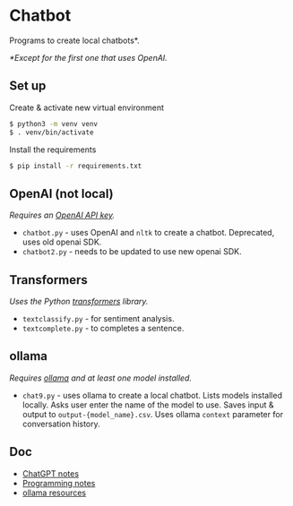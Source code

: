 # Chatbot

Programs to create local chatbots\*.

*\*Except for the first one that uses OpenAI.*

## Set up
Create & activate new virtual environment

   ```bash
   $ python3 -m venv venv
   $ . venv/bin/activate
   ```

Install the requirements

   ```bash
   $ pip install -r requirements.txt
   ```

## OpenAI (not local)
*Requires an [OpenAI API key](https://platform.openai.com/api-keys).*
* `chatbot.py` - uses OpenAI and `nltk` to create a chatbot. Deprecated, uses old openai SDK.
* `chatbot2.py` - needs to be updated to use new openai SDK.

## Transformers
*Uses the Python [transformers](https://pypi.org/project/transformers/) library.*
* `textclassify.py` - for sentiment analysis.
* `textcomplete.py` - to completes a sentence.

## ollama
*Requires [ollama](https://ollama.ai/) and at least one model installed.*
* `chat9.py` - uses ollama to create a local chatbot. Lists models installed locally. Asks user enter the name of the model to use. Saves input & output to `output-{model_name}.csv`. Uses ollama `context` parameter for conversation history.

## Doc
* [ChatGPT notes](doc/ChatGPTnotes.md)
* [Programming notes](doc/Programmingnotes.md)
* [ollama resources](doc/ollama_res.md)
